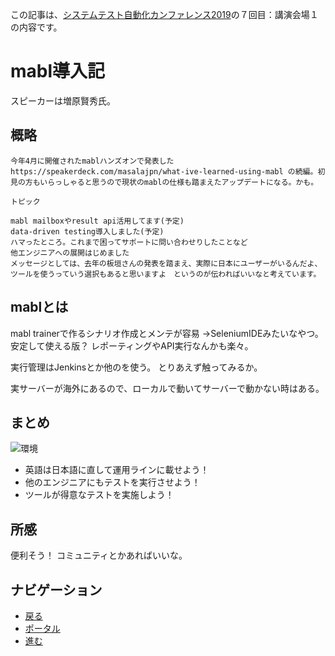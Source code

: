 この記事は、[システムテスト自動化カンファレンス2019](./star)の７回目：講演会場１の内容です。

# mabl導入記
スピーカーは増原賢秀氏。

## 概略
```
今年4月に開催されたmablハンズオンで発表した https://speakerdeck.com/masalajpn/what-ive-learned-using-mabl の続編。初見の方もいらっしゃると思うので現状のmablの仕様も踏まえたアップデートになる。かも。

トピック

mabl mailboxやresult api活用してます(予定)
data-driven testing導入しました(予定)
ハマったところ。これまで困ってサポートに問い合わせりしたことなど
他エンジニアへの展開はじめました
メッセージとしては、去年の板垣さんの発表を踏まえ、実際に日本にユーザーがいるんだよ、ツールを使うっていう選択もあると思いますよ　というのが伝わればいいなと考えています。
```

## mablとは
mabl trainerで作るシナリオ作成とメンテが容易
→SeleniumIDEみたいなやつ。安定して使える版？
レポーティングやAPI実行なんかも楽々。

実行管理はJenkinsとか他のを使う。
とりあえず触ってみるか。

実サーバーが海外にあるので、ローカルで動いてサーバーで動かない時はある。

## まとめ
![環境]({{site.baseurl}}/{{site.data.path.img}}/2019/11/star_7_summary.jpg)

- 英語は日本語に直して運用ラインに載せよう！
- 他のエンジニアにもテストを実行させよう！
- ツールが得意なテストを実施しよう！

## 所感
便利そう！
コミュニティとかあればいいな。

## ナビゲーション
- [戻る](./star_7.md)
- [ポータル](./star.md)
- [進む](./star_9.md)
